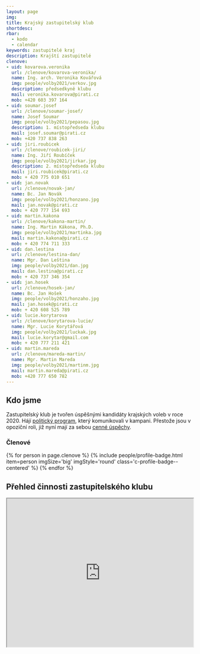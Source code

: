```yaml
---
layout: page
img:
title: Krajský zastupitelský klub
shortdesc:
rbar:
  - kodo
  - calendar
keywords: zastupitelé kraj
description: Krajští zastupitelé
clenove:
- uid: kovarova.veronika
  url: /clenove/kovarova-veronika/
  name: Ing. arch. Veronika Kovářová
  img: people/volby2021/verkov.jpg
  description: předsedkyně klubu
  mail: veronika.kovarova@pirati.cz
  mob: +420 603 397 164
- uid: soumar.josef
  url: /clenove/soumar-josef/
  name: Josef Soumar
  img: people/volby2021/pepasou.jpg
  description: 1. místopředseda klubu
  mail: josef.soumar@pirati.cz
  mob: +420 737 838 263
- uid: jiri.roubicek
  url: /clenove/roubicek-jiri/
  name: Ing. Jiří Roubíček
  img: people/volby2021/jirkar.jpg
  description: 2. místopředseda klubu
  mail: jiri.roubicek@pirati.cz
  mob: + 420 775 010 651
- uid: jan.novak
  url: /clenove/novak-jan/
  name: Bc. Jan Novák
  img: people/volby2021/honzano.jpg
  mail: jan.novak@pirati.cz
  mob: + 420 777 154 693
- uid: martin.kakona
  url: /clenove/kakona-martin/
  name: Ing. Martin Kákona, Ph.D.
  img: people/volby2021/martinka.jpg
  mail: martin.kakona@pirati.cz
  mob: + 420 774 711 333
- uid: dan.lestina
  url: /clenove/lestina-dan/
  name: Mgr. Dan Leština
  img: people/volby2021/dan.jpg
  mail: dan.lestina@pirati.cz
  mob: + 420 737 346 354
- uid: jan.hosek
  url: /clenove/hosek-jan/
  name: Bc. Jan Hošek
  img: people/volby2021/honzaho.jpg
  mail: jan.hosek@pirati.cz
  mob: + 420 608 525 789
- uid: lucie.korytarova
  url: /clenove/korytarova-lucie/
  name: Mgr. Lucie Korytářová
  img: people/volby2021/luckak.jpg
  mail: lucie.korytar@gmail.com
  mob: + 420 777 211 421
- uid: martin.mareda
  url: /clenove/mareda-martin/
  name: Mgr. Martin Mareda
  img: people/volby2021/martinm.jpg
  mail: martin.mareda@pirati.cz
  mob: +420 777 650 782
---
```


## Kdo jsme

Zastupitelský klub je tvořen úspěšnými kandidáty krajských voleb v roce 2020.
Hájí [politický program](/program/), který komunikovali v kampani.
Přestože jsou v opoziční roli, již nyní mají za sebou [cenné úspěchy](/tags/#zastupitelstvo).

### Členové

<div>
{% for person in page.clenove %}
  {% include people/profile-badge.html
    item=person imgSize='big' imgStyle='round'
    class='c-profile-badge--centered' %}
{% endfor %}
</div>

## Přehled činnosti zastupitelského klubu

<iframe width="100%" height="400px" src="https://docs.google.com/spreadsheets/d/e/2PACX-1vTa7kG2lk8z7Sy487BRAVfcua_GRn9lBYK5QVL4VlipuQQOeAC9MmUkhyfJ7YiUT7ty61zoFeaNi4rF/pubhtml?gid=0&amp;single=true&amp;widget=false&amp;chrome=false&amp;headers=false"></iframe>
